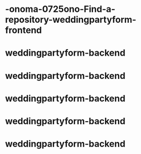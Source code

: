 # -onoma-0725ono-Find-a-repository-weddingpartyform-frontend
# weddingpartyform-backend
# weddingpartyform-backend
# weddingpartyform-backend
# weddingpartyform-backend
# weddingpartyform-backend
